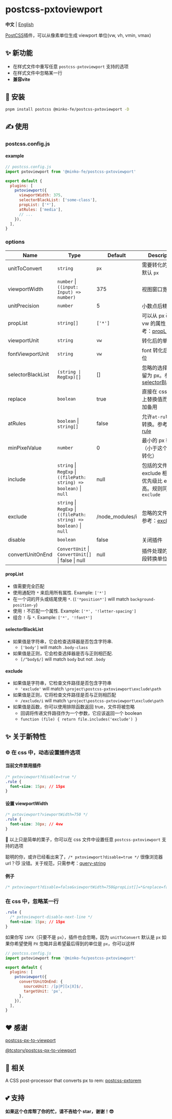 # postcss-pxtoviewport

**中文** | [English](./README.md)

[PostCSS](https://github.com/ai/postcss)插件，可以从像素单位生成 viewport 单位(vw, vh, vmin, vmax)

## ✨ 新功能

- 在样式文件中重写任意 `postcss-pxtoviewport` 支持的选项
- 在样式文件中忽略某一行
- **兼容vite**

## 🔧 安装

```bash
pnpm install postcss @minko-fe/postcss-pxtoviewport -D
```

## ✍️ 使用

### postcss.config.js

#### example

```js
// postcss.config.js
import pxtoviewport from '@minko-fe/postcss-pxtoviewport'

export default {
  plugins: [
    pxtoviewport({
      viewportWidth: 375,
      selectorBlackList: ['some-class'],
      propList: ['*'],
      atRules: ['media'],
      // ...
    }),
  ],
}
```

### options

| Name              | Type                                                                | Default         | Description                                                                                    |
| ----------------- | ------------------------------------------------------------------- | --------------- | ---------------------------------------------------------------------------------------------- |
| unitToConvert     | `string`                                                            | `px`            | 需要转化的单位，默认 `px`                                                                      |
| viewportWidth     | `number` \| `((input: Input) => number)`                            | 375             | 视图窗口宽度                                                                                   |
| unitPrecision     | `number`                                                            | 5               | 小数点后精度                                                                                   |
| propList          | `string[]`                                                          | `['*']`         | 可以从 px 改变为 vw 的属性，参考：[propList](#propList)                                        |
| viewportUnit      | `string`                                                            | `vw`            | 转化后的单位                                                                                   |
| fontViewportUnit  | `string`                                                            | `vw`            | font 转化后的单位                                                                              |
| selectorBlackList | `(string \| RegExp)[]`                                              | []              | 忽略的选择器，保留为 px。参考：[selectorBlackList](#selectorBlackList)                         |
| replace           | `boolean`                                                           | true            | 直接在 css 规则上替换值而不是添加备用                                                          |
| atRules           | `boolean` \| `string[]`                                             | false           | 允许`at-rules`中转换。参考 [At-rule](https://developer.mozilla.org/en-US/docs/Web/CSS/At-rule) |
| minPixelValue     | `number`                                                            | 0               | 最小的 px 转化值（小于这个值的不转化）                                                         |
| include           | `string` \| `RegExp` \| `((filePath: string) => boolean)` \| `null` | null            | 包括的文件（与 exclude 相反）。优先级比 exclude 高。规则同 `exclude`                           |
| exclude           | `string` \| `RegExp` \| `((filePath: string) => boolean)` \| `null` | /node_modules/i | 忽略的文件路径。参考：[exclude](#exclude)                                                      |
| disable           | `boolean`                                                           | false           | 关闭插件                                                                                       |
| convertUnitOnEnd  | `ConvertUnit` \| `ConvertUnit[]` \| false \| null                   | null            | 插件处理的最后阶段转换单位                                                                     |

#### propList

- 值需要完全匹配
- 使用通配符 `*` 来启用所有属性. Example: `['*']`
- 在一个词的开头或结尾使用 `*`. (`['*position*']` will match `background-position-y`)
- 使用 `!` 不匹配一个属性. Example: `['*', '!letter-spacing']`
- 组合 `!` 与 `*`. Example: `['*', '!font*']`

#### selectorBlackList

- 如果值是字符串，它会检查选择器是否包含字符串.
  - `['body']` will match `.body-class`
- 如果值是正则，它会检查选择器是否与正则相匹配.
  - `[/^body$/]` will match `body` but not `.body`

#### exclude

- 如果值是字符串，它检查文件路径是否包含字符串
  - `'exclude'` will match `\project\postcss-pxtoviewport\exclude\path`
- 如果值是正则，它将检查文件路径是否与正则相匹配
  - `/exclude/i` will match `\project\postcss-pxtoviewport\exclude\path`
- 如果值是函数，你可以使用排除函数返回 true，文件将被忽略
  - 回调将传递文件路径作为一个参数，它应该返回一个 boolean
  - `function (file) { return file.includes('exclude') }`

## ✨ 关于新特性

### ⚙️ 在 css 中，动态设置插件选项

#### 当前文件禁用插件

```css
/* pxtoviewport?disable=true */
.rule {
  font-size: 15px; // 15px
}
```

#### 设置 viewportWidth

```css
/* pxtoviewport?viewportWidth=750 */
.rule {
  font-size: 30px; // 4vw
}
```

🌰 以上只是简单的栗子，你可以在 css 文件中设置任意 `postcss-pxtoviewport` 支持的选项

聪明的你，或许已经看出来了，`/* pxtoviewport?disable=true */` 很像浏览器 url？😼
没错。关于规范，只需参考：[query-string](https://github.com/sindresorhus/query-string)

#### 例子

```css
/* pxtoviewport?disable=false&viewportWidth=750&propList[]=*&replace=false&selectorBlackList[]=/some-class/i */
```

### 在 css 中，忽略某一行

```css
.rule {
  /* pxtoviewport-disable-next-line */
  font-size: 15px; // 15px
}
```

如果你写 `15PX`（只要不是 `px`），插件也会忽略，因为 `unitToConvert` 默认是 `px`
如果你希望使用 `PX` 忽略并且希望最后得到的单位是 `px`，你可以这样

```js
// postcss.config.js
import pxtoviewport from '@minko-fe/postcss-pxtoviewport'

export default {
  plugins: [
    pxtoviewport({
      convertUnitOnEnd: {
        sourceUnit: /[p|P][x|X]$/,
        targetUnit: 'px',
      },
    }),
  ],
}
```

## ❤️ 感谢

[postcss-px-to-viewport](https://github.com/evrone/postcss-px-to-viewport)

[@tcstory/postcss-px-to-viewport](https://github.com/tcstory/postcss-px-to-viewport)

## 👀 相关

A CSS post-processor that converts px to rem: [postcss-pxtorem](https://github.com/hemengke1997/postcss-pxtorem)

## 💕 支持

**如果这个仓库帮了你的忙，请不吝给个 star，谢谢！😎**
